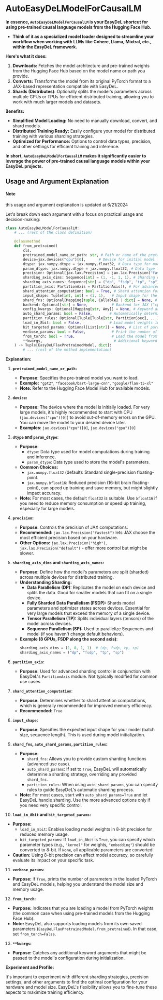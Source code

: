 # AutoEasyDeLModelForCausalLM

**In essence, `AutoEasyDeLModelForCausalLM` is your EasyDeL shortcut for using pre-trained causal language models from the Hugging Face Hub.** 

- **Think of it as a specialized model loader designed to streamline your workflow when working with LLMs like Cohere, Llama, Mixtral, etc., within the EasyDeL framework.**

**Here's what it does:**

1. **Downloads:** Fetches the model architecture and pre-trained weights from the Hugging Face Hub based on the model name or path you provide.
2. **Converts:** Transforms the model from its original PyTorch format to a JAX-based representation compatible with EasyDeL.
3. **Shards (Distributes):**  Optionally splits the model's parameters across multiple GPUs or TPUs for efficient distributed training, allowing you to work with much larger models and datasets. 

**Benefits:**

- **Simplified Model Loading:** No need to manually download, convert, and shard models. 
- **Distributed Training Ready:**  Easily configure your model for distributed training with various sharding strategies.
- **Optimized for Performance:**  Options to control data types, precision, and other settings for efficient training and inference.

**In short, `AutoEasyDeLModelForCausalLM` makes it significantly easier to leverage the power of pre-trained causal language models within your EasyDeL projects.** 


## Usage and Argument Explanation
#### Note
this usage and argument explanation is updated at 6/21/2024



Let's break down each argument with a focus on practical usage and decision-making:

```python
class AutoEasyDeLModelForCausalLM: 
    # ... (rest of the class definition)

    @classmethod
    def from_pretrained(
        cls,
        pretrained_model_name_or_path: str, # Path or name of the pretrained model (e.g., "gpt2", "facebook/bart-large-cnn") 
        device=jax.devices("cpu")[0],      # Device for initial model loading (CPU recommended for large models)
        dtype: jax.numpy.dtype = jax.numpy.float32, # Data type for model computations (float32 is standard)
        param_dtype: jax.numpy.dtype = jax.numpy.float32, # Data type for storing model parameters (float32 is standard)
        precision: Optional[jax.lax.Precision] = jax.lax.Precision("fastest"), # Computational precision (use "fastest" for optimal performance on your hardware)
        sharding_axis_dims: Sequence[int] = (1, -1, 1, 1), # Sharding dimensions for (dp, fsdp, tp, sp)
        sharding_axis_names: Sequence[str] = ("dp", "fsdp", "tp", "sp"), # Names corresponding to sharding dimensions
        partition_axis: PartitionAxis = PartitionAxis(), # For advanced sharding with EasyDeL's PartitionAxis module (usually leave as default) 
        shard_attention_computation: bool = True, # Shard attention for better memory efficiency (recommended: True) 
        input_shape: Tuple[int, int] = (1, 1),   # Input shape for the model (batch size, sequence length), used for initialization
        shard_fns: Optional[Mapping[tuple, Callable] | dict] = None, # Custom sharding functions (advanced use)
        backend: Optional[str] = None,           # Backend for JAX ("cpu", "gpu", "tpu"; usually auto-detected)
        config_kwargs: Optional[Mapping[str, Any]] = None, # Keyword arguments to pass to the model's configuration
        auto_shard_params: bool = False,        # Automatically determine sharding (if True, `shard_fns` are ignored)
        partition_rules: Optional[Tuple[Tuple[str, PartitionSpec], ...]] = None, # Rules for auto-sharding (if `auto_shard_params` is True)
        load_in_8bit: bool = False,             # Load model weights in 8-bit precision (for memory efficiency)
        bit_targeted_params: Optional[List[str]] = None, # List of parameter names to convert to 8-bit (if `load_in_8bit` is True)
        verbose_params: bool = False,            # Print the number of parameters in the loaded models
        from_torch: bool = True,                 # Load the model from PyTorch weights (Hugging Face)
        **kwargs,                                 # Additional keyword arguments passed to the model's initialization 
    ) -> Tuple[EasyDeLFlaxPretrainedModel, dict]:
        # ... (rest of the method implementation)
```

**Explanation:**

1. **`pretrained_model_name_or_path`:**
   - **Purpose:** Specifies the pre-trained model you want to load.
   - **Example:** `"gpt2"`, `"facebook/bart-large-cnn"`, `"google/flan-t5-xl"`
   - **Note:**  Refer to the Hugging Face Model Hub for available models.

2. **`device`:**
   - **Purpose:**  The device where the model is initially loaded. For very large models, it's highly recommended to start with CPU (`jax.devices("cpu")[0]`) to avoid out-of-memory errors on the GPU. You can move the model to your desired device later. 
   - **Examples:** `jax.devices("cpu")[0]`, `jax.devices("gpu")[0]`

3. **`dtype` and `param_dtype`:**
   - **Purpose:**
     - `dtype`: Data type used for model computations during training and inference. 
     - `param_dtype`: Data type used to store the model's parameters. 
   - **Common Choices:**
     - `jax.numpy.float32` (default): Standard single-precision floating-point.
     - `jax.numpy.bfloat16`:  Reduced precision (16-bit brain floating-point), can speed up training and save memory, but might slightly impact accuracy. 
   - **Note:** For most cases, the default `float32` is suitable. Use `bfloat16` if you need to reduce memory consumption or speed up training, especially for large models.

4. **`precision`:** 
   - **Purpose:** Controls the precision of JAX computations.
   - **Recommended:** `jax.lax.Precision("fastest")` lets JAX choose the most efficient precision based on your hardware.
   - **Other Options:** `jax.lax.Precision("high")`, `jax.lax.Precision("default")` - offer more control but might be slower. 

5. **`sharding_axis_dims` and `sharding_axis_names`:**
   - **Purpose:** Define how the model's parameters are split (sharded) across multiple devices for distributed training.
   - **Understanding Sharding:** 
     - **Data Parallelism (DP):** Replicates the model on each device and splits the data. Good for smaller models that can fit on a single device.
     - **Fully Sharded Data Parallelism (FSDP):**  Shards model parameters and optimizer states across devices.  Essential for very large models that exceed the memory of a single device. 
     - **Tensor Parallelism (TP):** Splits individual layers (tensors) of the model across devices.
     - **Sequence Parallelism (SP):**  Used to parallelize Sequences and model (if you haven't change default behaviors).
   - **Example (8 GPUs, FSDP along the second axis):**
      ```python
      sharding_axis_dims = (1, 8, 1, 1)  # (dp, fsdp, tp, sp)
      sharding_axis_names = ("dp", "fsdp", "tp", "sp") 
      ```

6. **`partition_axis`:**
   - **Purpose:** Used for advanced sharding control in conjunction with EasyDeL's `PartitionAxis` module. Not typically modified for common use cases. 

7. **`shard_attention_computation`:**
   - **Purpose:**  Determines whether to shard attention computations, which is generally recommended for improved memory efficiency.
   - **Recommended:** `True` 

8. **`input_shape`:**
   - **Purpose:**  Specifies the expected input shape for your model (batch size, sequence length). This is used during model initialization.

9. **`shard_fns`, `auto_shard_params`, `partition_rules`:**
   - **Purpose:** 
     - `shard_fns`: Allows you to provide custom sharding functions (advanced use case).
     - `auto_shard_params`:  If set to `True`, EasyDeL will automatically determine a sharding strategy, overriding any provided `shard_fns`.
     - `partition_rules`: When using `auto_shard_params`, you can specify rules to guide EasyDeL's automatic sharding process. 
   - **Note:** For most cases, start with `auto_shard_params=True` and let EasyDeL handle sharding. Use the more advanced options only if you need very specific control.

10. **`load_in_8bit` and `bit_targeted_params`:**
   - **Purpose:**
     - `load_in_8bit`: Enables loading model weights in 8-bit precision for reduced memory usage. 
     - `bit_targeted_params`: If `load_in_8bit` is `True`, you can specify which parameter types (e.g., `"kernel"` for weights, `"embedding"`) should be converted to 8-bit. If `None`, all applicable parameters are converted.
   - **Caution:** Using 8-bit precision can affect model accuracy, so carefully evaluate its impact on your specific task.

11. **`verbose_params`:**
   - **Purpose:** If `True`, prints the number of parameters in the loaded PyTorch and EasyDeL models, helping you understand the model size and memory usage.

12. **`from_torch`:**
   - **Purpose:** Indicates that you are loading a model from PyTorch weights (the common case when using pre-trained models from the Hugging Face Hub).
   - **Note:** EasyDeL also supports loading models from its own saved parameters (`EasyDeLFlaxPretrainedModel.from_pretrained`). In that case, set `from_torch=False`. 

13. **`**kwargs`:**
   - **Purpose:** Catches any additional keyword arguments that might be passed to the model's configuration during initialization.

**Experiment and Profile:**

It's important to experiment with different sharding strategies, precision settings, and other arguments to find the optimal configuration for your hardware and model size. EasyDeL's flexibility allows you to fine-tune these aspects to maximize training efficiency.

